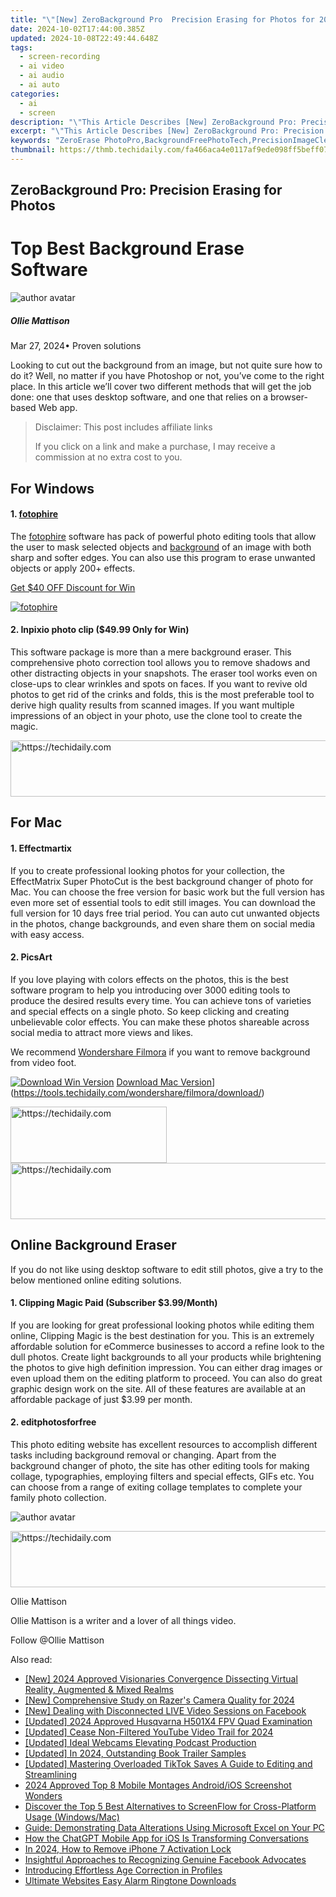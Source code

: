 ```yaml
---
title: "\"[New] ZeroBackground Pro  Precision Erasing for Photos for 2024\""
date: 2024-10-02T17:44:00.385Z
updated: 2024-10-08T22:49:44.648Z
tags: 
  - screen-recording
  - ai video
  - ai audio
  - ai auto
categories: 
  - ai
  - screen
description: "\"This Article Describes [New] ZeroBackground Pro: Precision Erasing for Photos for 2024\""
excerpt: "\"This Article Describes [New] ZeroBackground Pro: Precision Erasing for Photos for 2024\""
keywords: "ZeroErase PhotoPro,BackgroundFreePhotoTech,PrecisionImageCleanup,EraseWithoutBackground,PhotoPurityTools,SharpEditsNoBg,ClearPhotosZeroBack"
thumbnail: https://thmb.techidaily.com/fa466aca4e0117af9ede098ff5beff07b4b780680a77e468de6afed425dad313.jpg
---
```


## ZeroBackground Pro: Precision Erasing for Photos

# Top Best Background Erase Software

![author avatar](https://images.wondershare.com/filmora/article-images/ollie-mattison.jpg)

##### Ollie Mattison

 Mar 27, 2024• Proven solutions

Looking to cut out the background from an image, but not quite sure how to do it? Well, no matter if you have Photoshop or not, you’ve come to the right place. In this article we’ll cover two different methods that will get the job done: one that uses desktop software, and one that relies on a browser-based Web app.

>  Disclaimer: This post includes affiliate links
>
>  If you click on a link and make a purchase, I may receive a commission at no extra cost to you.
>

## For Windows

#### **1. [fotophire](https://tools.techidaily.com/wondershare/fotophire/download/)**

The [fotophire](https://tools.techidaily.com/wondershare/fotophire/download/) software has pack of powerful photo editing tools that allow the user to mask selected objects and [background](https://tools.techidaily.com/wondershare/filmora/download/) of an image with both sharp and softer edges. You can also use this program to erase unwanted objects or apply 200+ effects.

[Get $40 OFF Discount for Win](https://tools.techidaily.com/wondershare/fotophire/download/)

[![fotophire](https://images.wondershare.com/filmora/article-images/fotophire-article-banner.jpg) ](https://photo.wondershare.com/?utm%5Fsource=filmora.wondershare.com&utm%5Fmedium=referral&utm%5Fcampaign=photoforbeginner)

#### **2. Inpixio photo clip ($49.99 Only for Win)**

This software package is more than a mere background eraser. This comprehensive photo correction tool allows you to remove shadows and other distracting objects in your snapshots. The eraser tool works even on close-ups to clear wrinkles and spots on faces. If you want to revive old photos to get rid of the crinks and folds, this is the most preferable tool to derive high quality results from scanned images. If you want multiple impressions of an object in your photo, use the clone tool to create the magic.

<!-- affiliate ads begin -->
<a href="https://appsumo.8odi.net/c/5597632/2130874/7443" target="_top" id="2130874">
  <img src="//a.impactradius-go.com/display-ad/7443-2130874" border="0" alt="https://techidaily.com" width="728" height="90"/>
</a>
<img height="0" width="0" src="https://appsumo.8odi.net/i/5597632/2130874/7443" style="position:absolute;visibility:hidden;" border="0" />
<!-- affiliate ads end -->

## For Mac

#### **1. Effectmartix**

If you to create professional looking photos for your collection, the EffectMatrix Super PhotoCut is the best background changer of photo for Mac. You can choose the free version for basic work but the full version has even more set of essential tools to edit still images. You can download the full version for 10 days free trial period. You can auto cut unwanted objects in the photos, change backgrounds, and even share them on social media with easy access.

#### **2. PicsArt**

If you love playing with colors effects on the photos, this is the best software program to help you introducing over 3000 editing tools to produce the desired results every time. You can achieve tons of varieties and special effects on a single photo. So keep clicking and creating unbelievable color effects. You can make these photos shareable across social media to attract more views and likes.

We recommend [Wondershare Filmora](https://tools.techidaily.com/wondershare/filmora/download/) if you want to remove background from video foot.

[![Download Win Version](https://images.wondershare.com/filmora/guide/download-btn-win.jpg)](https://tools.techidaily.com/wondershare/filmora/download/) [Download Mac Version](https://images.wondershare.com/filmora/guide/download-btn-mac.jpg)](https://tools.techidaily.com/wondershare/filmora/download/)

<!-- affiliate ads begin -->
<a href="https://bluettius.sjv.io/c/5597632/2139116/17108" target="_top" id="2139116">
  <img src="//a.impactradius-go.com/display-ad/17108-2139116" border="0" alt="https://techidaily.com" width="250" height="90"/>
</a>
<img height="0" width="0" src="https://bluettius.sjv.io/i/5597632/2139116/17108" style="position:absolute;visibility:hidden;" border="0" />
<!-- affiliate ads end -->

<!-- affiliate ads begin -->
<a href="https://appsumo.8odi.net/c/5597632/2151868/7443" target="_top" id="2151868">
  <img src="//a.impactradius-go.com/display-ad/7443-2151868" border="0" alt="https://techidaily.com" width="600" height="90"/>
</a>
<img height="0" width="0" src="https://appsumo.8odi.net/i/5597632/2151868/7443" style="position:absolute;visibility:hidden;" border="0" />
<!-- affiliate ads end -->

## Online Background Eraser

If you do not like using desktop software to edit still photos, give a try to the below mentioned online editing solutions.

#### **1. Clipping Magic Paid (Subscriber $3.99/Month)**

If you are looking for great professional looking photos while editing them online, Clipping Magic is the best destination for you. This is an extremely affordable solution for eCommerce businesses to accord a refine look to the dull photos. Create light backgrounds to all your products while brightening the photos to give high definition impression. You can either drag images or even upload them on the editing platform to proceed. You can also do great graphic design work on the site. All of these features are available at an affordable package of just $3.99 per month.

#### **2. editphotosforfree**

This photo editing website has excellent resources to accomplish different tasks including background removal or changing. Apart from the background changer of photo, the site has other editing tools for making collage, typographies, employing filters and special effects, GIFs etc. You can choose from a range of exiting collage templates to complete your family photo collection.

![author avatar](https://images.wondershare.com/filmora/article-images/ollie-mattison.jpg)

<!-- affiliate ads begin -->
<a href="https://appsumo.8odi.net/c/5597632/2105870/7443" target="_top" id="2105870">
  <img src="//a.impactradius-go.com/display-ad/7443-2105870" border="0" alt="https://techidaily.com" width="728" height="90"/>
</a>
<img height="0" width="0" src="https://appsumo.8odi.net/i/5597632/2105870/7443" style="position:absolute;visibility:hidden;" border="0" />
<!-- affiliate ads end -->

Ollie Mattison

Ollie Mattison is a writer and a lover of all things video.

Follow @Ollie Mattison


<ins class="adsbygoogle"
     style="display:block"
     data-ad-format="autorelaxed"
     data-ad-client="ca-pub-7571918770474297"
     data-ad-slot="1223367746"></ins>



<ins class="adsbygoogle"
     style="display:block"
     data-ad-client="ca-pub-7571918770474297"
     data-ad-slot="8358498916"
     data-ad-format="auto"
     data-full-width-responsive="true"></ins>


<span class="atpl-alsoreadstyle">Also read:</span>
<div><ul>
<li><a href="https://fox-cloud.techidaily.com/new-2024-approved-visionaries-convergence-dissecting-virtual-reality-augmented-and-mixed-realms/"><u>[New] 2024 Approved Visionaries Convergence Dissecting Virtual Reality, Augmented & Mixed Realms</u></a></li>
<li><a href="https://video-capture.techidaily.com/new-comprehensive-study-on-razers-camera-quality-for-2024/"><u>[New] Comprehensive Study on Razer's Camera Quality for 2024</u></a></li>
<li><a href="https://facebook-video-content.techidaily.com/new-dealing-with-disconnected-live-video-sessions-on-facebook/"><u>[New] Dealing with Disconnected LIVE Video Sessions on Facebook</u></a></li>
<li><a href="https://fox-cloud.techidaily.com/updated-2024-approved-husqvarna-h501x4-fpv-quad-examination/"><u>[Updated] 2024 Approved Husqvarna H501X4 FPV Quad Examination</u></a></li>
<li><a href="https://youtube-webster.techidaily.com/ed-cease-non-filtered-youtube-video-trail-for-2024/"><u>[Updated] Cease Non-Filtered YouTube Video Trail for 2024</u></a></li>
<li><a href="https://fox-cloud.techidaily.com/updated-ideal-webcams-elevating-podcast-production/"><u>[Updated] Ideal Webcams Elevating Podcast Production</u></a></li>
<li><a href="https://fox-cloud.techidaily.com/updated-in-2024-outstanding-book-trailer-samples/"><u>[Updated] In 2024, Outstanding Book Trailer Samples</u></a></li>
<li><a href="https://fox-cloud.techidaily.com/updated-mastering-overloaded-tiktok-saves-a-guide-to-editing-and-streamlining/"><u>[Updated] Mastering Overloaded TikTok Saves A Guide to Editing and Streamlining</u></a></li>
<li><a href="https://some-skills.techidaily.com/2024-approved-top-8-mobile-montages-androidios-screenshot-wonders/"><u>2024 Approved Top 8 Mobile Montages Android/iOS Screenshot Wonders</u></a></li>
<li><a href="https://blog-min.techidaily.com/discover-the-top-5-best-alternatives-to-screenflow-for-cross-platform-usage-windowsmac/"><u>Discover the Top 5 Best Alternatives to ScreenFlow for Cross-Platform Usage (Windows/Mac)</u></a></li>
<li><a href="https://windows11.techidaily.com/guide-demonstrating-data-alterations-using-microsoft-excel-on-your-pc/"><u>Guide: Demonstrating Data Alterations Using Microsoft Excel on Your PC</u></a></li>
<li><a href="https://tech-hub.techidaily.com/how-the-chatgpt-mobile-app-for-ios-is-transforming-conversations/"><u>How the ChatGPT Mobile App for iOS Is Transforming Conversations</u></a></li>
<li><a href="https://activate-lock.techidaily.com/in-2024-how-to-remove-iphone-7-activation-lock-by-drfone-ios/"><u>In 2024, How to Remove iPhone 7 Activation Lock</u></a></li>
<li><a href="https://facebook-video-content.techidaily.com/insightful-approaches-to-recognizing-genuine-facebook-advocates/"><u>Insightful Approaches to Recognizing Genuine Facebook Advocates</u></a></li>
<li><a href="https://fox-cloud.techidaily.com/introducing-effortless-age-correction-in-profiles/"><u>Introducing Effortless Age Correction in Profiles</u></a></li>
<li><a href="https://fox-cloud.techidaily.com/ultimate-websites-easy-alarm-ringtone-downloads/"><u>Ultimate Websites Easy Alarm Ringtone Downloads</u></a></li>
</ul></div>

